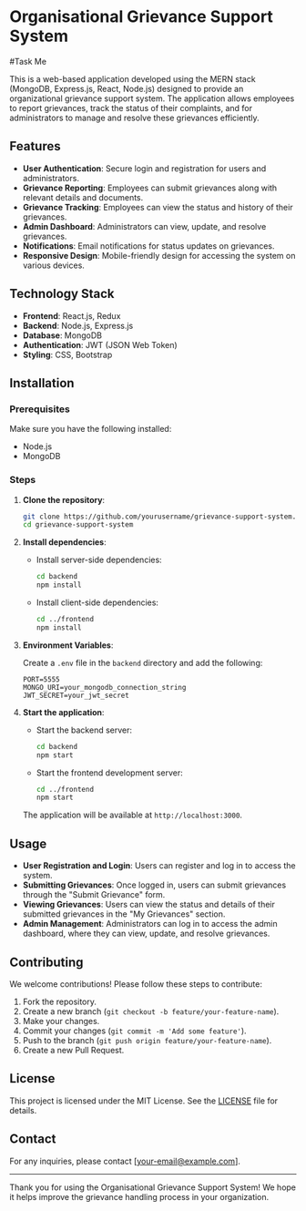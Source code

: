 # Organisational Grievance Support System

#Task Me

This is a web-based application developed using the MERN stack (MongoDB, Express.js, React, Node.js) designed to provide an organizational grievance support system. The application allows employees to report grievances, track the status of their complaints, and for administrators to manage and resolve these grievances efficiently.

## Features

- **User Authentication**: Secure login and registration for users and administrators.
- **Grievance Reporting**: Employees can submit grievances along with relevant details and documents.
- **Grievance Tracking**: Employees can view the status and history of their grievances.
- **Admin Dashboard**: Administrators can view, update, and resolve grievances.
- **Notifications**: Email notifications for status updates on grievances.
- **Responsive Design**: Mobile-friendly design for accessing the system on various devices.

## Technology Stack

- **Frontend**: React.js, Redux
- **Backend**: Node.js, Express.js
- **Database**: MongoDB
- **Authentication**: JWT (JSON Web Token)
- **Styling**: CSS, Bootstrap

## Installation

### Prerequisites

Make sure you have the following installed:

- Node.js
- MongoDB

### Steps

1. **Clone the repository**:
    ```bash
    git clone https://github.com/yourusername/grievance-support-system.git
    cd grievance-support-system
    ```

2. **Install dependencies**:

    - Install server-side dependencies:
        ```bash
        cd backend
        npm install
        ```

    - Install client-side dependencies:
        ```bash
        cd ../frontend
        npm install
        ```

3. **Environment Variables**:

    Create a `.env` file in the `backend` directory and add the following:
    ```plaintext
    PORT=5555
    MONGO_URI=your_mongodb_connection_string
    JWT_SECRET=your_jwt_secret
    ```

4. **Start the application**:

    - Start the backend server:
        ```bash
        cd backend
        npm start
        ```

    - Start the frontend development server:
        ```bash
        cd ../frontend
        npm start
        ```

    The application will be available at `http://localhost:3000`.

## Usage

- **User Registration and Login**: Users can register and log in to access the system.
- **Submitting Grievances**: Once logged in, users can submit grievances through the "Submit Grievance" form.
- **Viewing Grievances**: Users can view the status and details of their submitted grievances in the "My Grievances" section.
- **Admin Management**: Administrators can log in to access the admin dashboard, where they can view, update, and resolve grievances.

## Contributing

We welcome contributions! Please follow these steps to contribute:

1. Fork the repository.
2. Create a new branch (`git checkout -b feature/your-feature-name`).
3. Make your changes.
4. Commit your changes (`git commit -m 'Add some feature'`).
5. Push to the branch (`git push origin feature/your-feature-name`).
6. Create a new Pull Request.

## License

This project is licensed under the MIT License. See the [LICENSE](LICENSE) file for details.

## Contact

For any inquiries, please contact [your-email@example.com].

---

Thank you for using the Organisational Grievance Support System! We hope it helps improve the grievance handling process in your organization.


